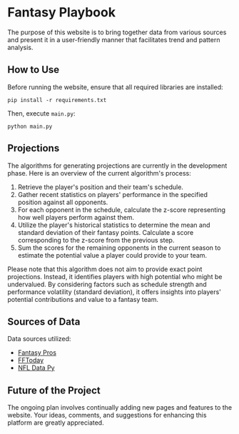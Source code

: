 # Fantasy Playbook

The purpose of this website is to bring together data from various sources and present it in a user-friendly manner that facilitates trend and pattern analysis.

## How to Use

Before running the website, ensure that all required libraries are installed:

```
pip install -r requirements.txt
```

Then, execute `main.py`:

```
python main.py
```

## Projections

The algorithms for generating projections are currently in the development phase. Here is an overview of the current algorithm's process:

1. Retrieve the player's position and their team's schedule.
2. Gather recent statistics on players' performance in the specified position against all opponents.
3. For each opponent in the schedule, calculate the z-score representing how well players perform against them.
4. Utilize the player's historical statistics to determine the mean and standard deviation of their fantasy points. Calculate a score corresponding to the z-score from the previous step.
5. Sum the scores for the remaining opponents in the current season to estimate the potential value a player could provide to your team.

Please note that this algorithm does not aim to provide exact point projections. Instead, it identifies players with high potential who might be undervalued. By considering factors such as schedule strength and performance volatility (standard deviation), it offers insights into players' potential contributions and value to a fantasy team.

## Sources of Data

Data sources utilized:

- [Fantasy Pros](https://www.fantasypros.com)
- [FFToday](https://www.fftoday.com/index.html)
- [NFL Data Py](https://github.com/cooperdff/nfl_data_py)

## Future of the Project

The ongoing plan involves continually adding new pages and features to the website. Your ideas, comments, and suggestions for enhancing this platform are greatly appreciated.